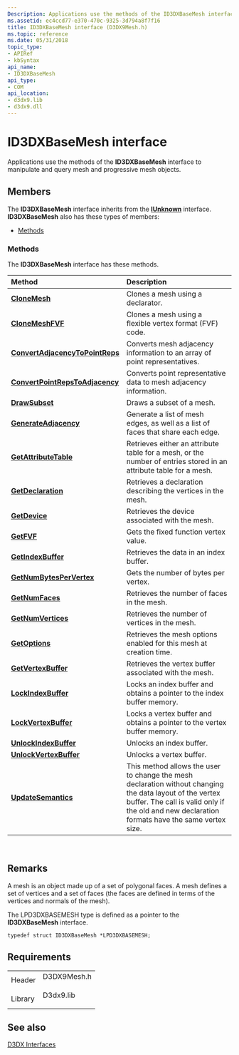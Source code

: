 ```yaml
---
Description: Applications use the methods of the ID3DXBaseMesh interface to manipulate and query mesh and progressive mesh objects.
ms.assetid: ec4ccd77-e370-470c-9325-3d794a8f7f16
title: ID3DXBaseMesh interface (D3DX9Mesh.h)
ms.topic: reference
ms.date: 05/31/2018
topic_type: 
- APIRef
- kbSyntax
api_name: 
- ID3DXBaseMesh
api_type: 
- COM
api_location: 
- d3dx9.lib
- d3dx9.dll
---
```


# ID3DXBaseMesh interface

Applications use the methods of the **ID3DXBaseMesh** interface to manipulate and query mesh and progressive mesh objects.

## Members

The **ID3DXBaseMesh** interface inherits from the [**IUnknown**](/windows/win32/api/unknwn/nn-unknwn-iunknown) interface. **ID3DXBaseMesh** also has these types of members:

-   [Methods](#methods)

### Methods

The **ID3DXBaseMesh** interface has these methods.



| Method                                                                            | Description                                                                                                                                                                                                           |
|:----------------------------------------------------------------------------------|:----------------------------------------------------------------------------------------------------------------------------------------------------------------------------------------------------------------------|
| [**CloneMesh**](id3dxbasemesh--clonemesh.md)                                     | Clones a mesh using a declarator.<br/>                                                                                                                                                                          |
| [**CloneMeshFVF**](id3dxbasemesh--clonemeshfvf.md)                               | Clones a mesh using a flexible vertex format (FVF) code.<br/>                                                                                                                                                   |
| [**ConvertAdjacencyToPointReps**](id3dxbasemesh--convertadjacencytopointreps.md) | Converts mesh adjacency information to an array of point representatives.<br/>                                                                                                                                  |
| [**ConvertPointRepsToAdjacency**](id3dxbasemesh--convertpointrepstoadjacency.md) | Converts point representative data to mesh adjacency information.<br/>                                                                                                                                          |
| [**DrawSubset**](id3dxbasemesh--drawsubset.md)                                   | Draws a subset of a mesh.<br/>                                                                                                                                                                                  |
| [**GenerateAdjacency**](id3dxbasemesh--generateadjacency.md)                     | Generate a list of mesh edges, as well as a list of faces that share each edge.<br/>                                                                                                                            |
| [**GetAttributeTable**](id3dxbasemesh--getattributetable.md)                     | Retrieves either an attribute table for a mesh, or the number of entries stored in an attribute table for a mesh.<br/>                                                                                          |
| [**GetDeclaration**](id3dxbasemesh--getdeclaration.md)                           | Retrieves a declaration describing the vertices in the mesh.<br/>                                                                                                                                               |
| [**GetDevice**](id3dxbasemesh--getdevice.md)                                     | Retrieves the device associated with the mesh.<br/>                                                                                                                                                             |
| [**GetFVF**](id3dxbasemesh--getfvf.md)                                           | Gets the fixed function vertex value.<br/>                                                                                                                                                                      |
| [**GetIndexBuffer**](id3dxbasemesh--getindexbuffer.md)                           | Retrieves the data in an index buffer.<br/>                                                                                                                                                                     |
| [**GetNumBytesPerVertex**](id3dxbasemesh--getnumbytespervertex.md)               | Gets the number of bytes per vertex.<br/>                                                                                                                                                                       |
| [**GetNumFaces**](id3dxbasemesh--getnumfaces.md)                                 | Retrieves the number of faces in the mesh.<br/>                                                                                                                                                                 |
| [**GetNumVertices**](id3dxbasemesh--getnumvertices.md)                           | Retrieves the number of vertices in the mesh.<br/>                                                                                                                                                              |
| [**GetOptions**](id3dxbasemesh--getoptions.md)                                   | Retrieves the mesh options enabled for this mesh at creation time.<br/>                                                                                                                                         |
| [**GetVertexBuffer**](id3dxbasemesh--getvertexbuffer.md)                         | Retrieves the vertex buffer associated with the mesh.<br/>                                                                                                                                                      |
| [**LockIndexBuffer**](id3dxbasemesh--lockindexbuffer.md)                         | Locks an index buffer and obtains a pointer to the index buffer memory.<br/>                                                                                                                                    |
| [**LockVertexBuffer**](id3dxbasemesh--lockvertexbuffer.md)                       | Locks a vertex buffer and obtains a pointer to the vertex buffer memory.<br/>                                                                                                                                   |
| [**UnlockIndexBuffer**](id3dxbasemesh--unlockindexbuffer.md)                     | Unlocks an index buffer.<br/>                                                                                                                                                                                   |
| [**UnlockVertexBuffer**](id3dxbasemesh--unlockvertexbuffer.md)                   | Unlocks a vertex buffer.<br/>                                                                                                                                                                                   |
| [**UpdateSemantics**](id3dxbasemesh--updatesemantics.md)                         | This method allows the user to change the mesh declaration without changing the data layout of the vertex buffer. The call is valid only if the old and new declaration formats have the same vertex size.<br/> |



 

## Remarks

A mesh is an object made up of a set of polygonal faces. A mesh defines a set of vertices and a set of faces (the faces are defined in terms of the vertices and normals of the mesh).

The LPD3DXBASEMESH type is defined as a pointer to the **ID3DXBaseMesh** interface.


```
typedef struct ID3DXBaseMesh *LPD3DXBASEMESH;
```



## Requirements



|                    |                                                                                        |
|--------------------|----------------------------------------------------------------------------------------|
| Header<br/>  | <dl> <dt>D3DX9Mesh.h</dt> </dl> |
| Library<br/> | <dl> <dt>D3dx9.lib</dt> </dl>   |



## See also

<dl> <dt>

[D3DX Interfaces](dx9-graphics-reference-d3dx-interfaces.md)
</dt> </dl>

 

 